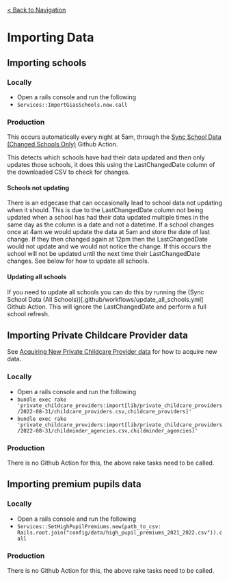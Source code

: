 [< Back to Navigation](../README.md)

# Importing Data

## Importing schools

### Locally
- Open a rails console and run the following
- `Services::ImportGiasSchools.new.call`

### Production

This occurs automatically every night at 5am, through the [Sync School Data (Changed Schools Only)](.github/workflows/update_schools.yml) Github Action.

This detects which schools have had their data updated and then only updates those schools, it does this using the LastChangedDate column of the downloaded CSV to check for changes. 

#### Schools not updating
There is an edgecase that can occasionally lead to school data not updating when it should. This is due to the LastChangedDate column not being updated when a school has had their data updated multiple times in the same day as the column is a date and not a datetime. If a school changes once at 4am we would update the data at 5am and store the date of last change. If they then changed again at 12pm then the LastChangedDate would not update and we would not notice the change. If this occurs the school will not be updated until the next time their LastChangedDate changes. See below for how to update all schools.

#### Updating all schools
If you need to update all schools you can do this by running the (Sync School Data (All Schools))[.github/workflows/update_all_schools.yml] Github Action. This will ignore the LastChangedDate and perform a full school refresh.

## Importing Private Childcare Provider data

See [Acquiring New Private Childcare Provider data](docs/acquiring_new_private_childcare_provider_data.md) for how to acquire new data.

### Locally
- Open a rails console and run the following
- `bundle exec rake 'private_childcare_providers:import[lib/private_childcare_providers/2022-08-31/childcare_providers.csv,childcare_providers]'`
- `bundle exec rake 'private_childcare_providers:import[lib/private_childcare_providers/2022-08-31/childminder_agencies.csv,childminder_agencies]'`

### Production
There is no Github Action for this, the above rake tasks need to be called.

## Importing premium pupils data

### Locally
- Open a rails console and run the following
- `Services::SetHighPupilPremiums.new(path_to_csv: Rails.root.join("config/data/high_pupil_premiums_2021_2022.csv")).call`

### Production
There is no Github Action for this, the above rake tasks need to be called.
